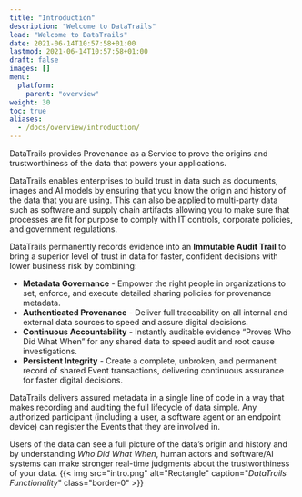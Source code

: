 ```yaml
---
title: "Introduction"
description: "Welcome to DataTrails"
lead: "Welcome to DataTrails"
date: 2021-06-14T10:57:58+01:00
lastmod: 2021-06-14T10:57:58+01:00
draft: false
images: []
menu: 
  platform:
    parent: "overview"
weight: 30
toc: true
aliases:
  - /docs/overview/introduction/
---
```


DataTrails provides Provenance as a Service to prove the origins and trustworthiness of the data that powers your applications.

DataTrails enables enterprises to build trust in data such as documents, images and AI models by ensuring that you know the origin and history of the data that you are using.
This can also be applied to multi-party data such as software and supply chain artifacts allowing you to make sure that processes are fit for purpose to comply with IT controls, corporate policies, and government regulations.

DataTrails permanently records evidence into an **Immutable Audit Trail** to bring a superior level of trust in data for faster, confident decisions with lower business risk by combining:

- **Metadata Governance** - Empower the right people in organizations to set, enforce, and execute detailed sharing policies for provenance metadata.
- **Authenticated Provenance** - Deliver full traceability on all internal and external data sources to speed and assure digital decisions.
- **Continuous Accountability** - Instantly auditable evidence “Proves Who Did What When” for any shared data to speed audit and root cause investigations.
- **Persistent Integrity** - Create a complete, unbroken, and permanent record of shared Event transactions, delivering continuous assurance for faster digital decisions.

DataTrails delivers assured metadata in a single line of code in a way that makes recording and auditing the full lifecycle of data simple.
Any authorized participant (including a user, a software agent or an endpoint device) can register the Events that they are involved in.

Users of the data can see a full picture of the data’s origin and history and by understanding *Who Did What When*, human actors and software/AI systems can make stronger real-time judgments about the trustworthiness of your data.
{{< img src="intro.png" alt="Rectangle" caption="<em>DataTrails Functionality</em>" class="border-0" >}}
